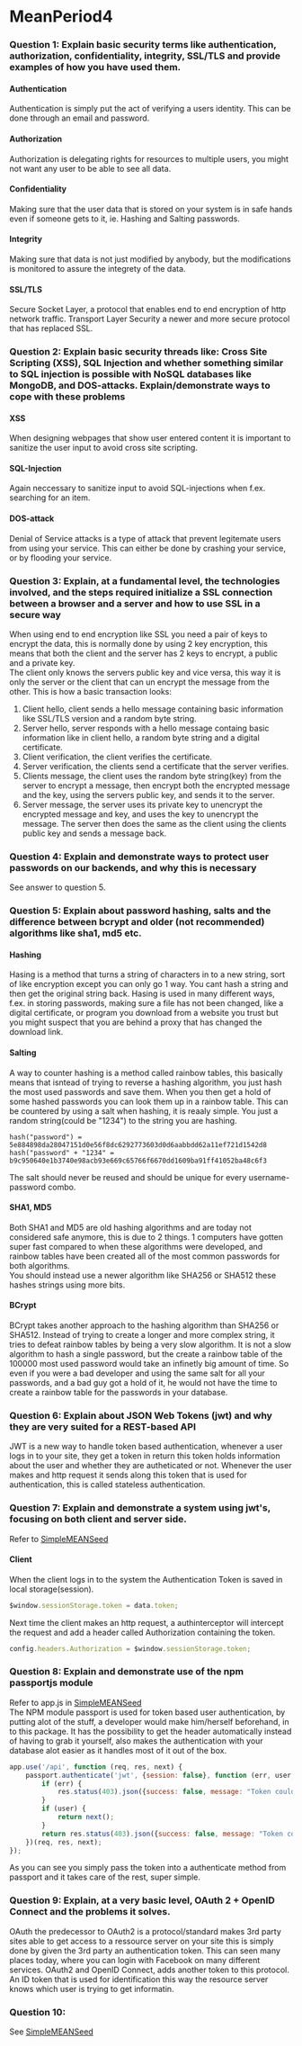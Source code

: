 # MeanPeriod4
### Question 1: Explain basic security terms like authentication, authorization, confidentiality, integrity, SSL/TLS and provide examples of how you have used them.
#### Authentication  
Authentication is simply put the act of verifying a users identity. This can be done through an email and password.  
#### Authorization  
Authorization is delegating rights for resources to multiple users, you might not want any user to be able to see all data.
#### Confidentiality
Making sure that the user data that is stored on your system is in safe hands even if someone gets to it, ie. Hashing and Salting passwords.
#### Integrity
Making sure that data is not just modified by anybody, but the modifications is monitored to assure the integrety of the data.
#### SSL/TLS
Secure Socket Layer, a protocol that enables end to end encryption of http network traffic. Transport Layer Security a newer and more secure protocol that has replaced SSL.

### Question 2: Explain basic security threads like: Cross Site Scripting (XSS), SQL Injection and whether something similar to SQL injection is possible with NoSQL databases like MongoDB, and DOS-attacks. Explain/demonstrate ways to cope with these problems

#### XSS
When designing webpages that show user entered content it is important to sanitize the user input to avoid cross site scripting.
#### SQL-Injection
Again neccessary to sanitize input to avoid SQL-injections when f.ex. searching for an item.
#### DOS-attack
Denial of Service attacks is a type of attack that prevent legitemate users from using your service. This can either be done by crashing your service, or by flooding your service. 

### Question 3: Explain, at a fundamental level, the technologies involved, and the steps required initialize a SSL connection between a browser and a server and how to use SSL in a secure way

When using end to end encryption like SSL you need a pair of keys to encrypt the data, this is normally done by using 2 key encryption, this means that both the client and the server has 2 keys to encrypt, a public and a private key.  
The client only knows the servers public key and vice versa, this way it is only the server or the client that can un encrypt the message from the other. This is how a basic transaction looks:  
1. Client hello, client sends a hello message containing basic information like SSL/TLS version and a random byte string.  
2. Server hello, server responds with a hello message containg basic information like in client hello, a random byte string and a digital certificate.  
3. Client verification, the client verifies the certificate.  
4. Server verification, the clients send a certificate that the server verifies.  
5. Clients message, the client uses the random byte string(key) from the server to encrypt a message, then encrypt both the encrypted message and the key, using the servers public key, and sends it to the server.  
6. Server message, the server uses its private key to unencrypt the encrypted message and key, and uses the key to unencrypt the message. The server then does the same as the client using the clients public key and sends a message back.  


### Question 4: Explain and demonstrate ways to protect user passwords on our backends, and why this is necessary
See answer to question 5.

### Question 5: Explain about password hashing, salts and the difference between bcrypt and older (not recommended) algorithms like sha1, md5 etc.
#### Hashing 
Hasing is a method that turns a string of characters in to a new string, sort of like encryption except you can only go 1 way. You cant hash a string and then get the original string back. Hasing is used in many different ways, f.ex. in storing passwords, making sure a file has not been changed, like a digital certificate, or program you download from a website you trust but you might suspect that you are behind a proxy that has changed the download link.
#### Salting
A way to counter hashing is a method called rainbow tables, this basically means that isntead of trying to reverse a hashing algorithm, you just hash the most used passwords and save them. When you then get a hold of some hashed passwords you can look them up in a rainbow table. This can be countered by using a salt when hashing, it is reaaly simple. You just a random string(could be "1234") to the string you are hashing.
```
hash("password") = 	5e884898da28047151d0e56f8dc6292773603d0d6aabbdd62a11ef721d1542d8
hash("password" + "1234" = 	b9c950640e1b3740e98acb93e669c65766f6670dd1609ba91ff41052ba48c6f3
```
The salt should never be reused and should be unique for every username-password combo.

#### SHA1, MD5
Both SHA1 and MD5 are old hashing algorithms and are today not considered safe anymore, this is due to 2 things. 1 computers have gotten super fast compared to when these algorithms were developed, and rainbow tables have been created all of the most common passwords for both algorithms.  
You should instead use a newer algorithm like SHA256 or SHA512 these hashes strings using more bits.

#### BCrypt
BCrypt takes another approach to the hashing algorithm than SHA256 or SHA512. Instead of trying to create a longer and more complex string, it tries to defeat rainbow tables by being a very slow algorithm. It is not a slow algorithm to hash a single password, but the create a rainbow table of the 100000 most used password would take an infinetly big amount of time. So even if you were a bad developer and using the same salt for all your passwords, and a bad guy got a hold of it, he would not have the time to create a rainbow table for the passwords in your database. 

### Question 6: Explain about JSON Web Tokens (jwt) and why they are very suited for a REST-based API

JWT is a new way to handle token based authentication, whenever a user logs in to your site, they get a token in return this token holds information about the user and whether they are autheticated or not. Whenever the user makes and http request it sends along this token that is used for authentication, this is called stateless authentication.

### Question 7: Explain and demonstrate a system using jwt's, focusing on both client and server side.

Refer to [SimpleMEANSeed]
#### Client
When the client logs in to the system the Authentication Token is saved in local storage(session).
```javascript
$window.sessionStorage.token = data.token;
```
Next time the client makes an http request, a authinterceptor will intercept the request and add a header called Authorization containing the token.
```javascript
config.headers.Authorization = $window.sessionStorage.token;
```

### Question 8: Explain and demonstrate use of the npm passportjs module
Refer to app.js in [SimpleMEANSeed]  
The NPM module passport is used for token based user authentication, by putting alot of the stuff, a developer would make him/herself beforehand, in to this package. It has the possibility to get the header automatically instead of having to grab it yourself, also makes the authentication with your database alot easier as it handles most of it out of the box. 

```javascript
app.use('/api', function (req, res, next) {
    passport.authenticate('jwt', {session: false}, function (err, user, info) {
        if (err) {
            res.status(403).json({success: false, message: "Token could not be authenticated", fullError: err})
        }
        if (user) {
            return next();
        }
        return res.status(403).json({success: false, message: "Token could not be authenticated", fullError: info});
    })(req, res, next);
});
```
As you can see you simply pass the token into a authenticate method from passport and it takes care of the rest, super simple. 

### Question 9: Explain, at a very basic level, OAuth 2 + OpenID Connect and the problems it solves.
OAuth the predecessor to OAuth2 is a protocol/standard makes 3rd party sites able to get access to a ressource server on your site this is simply done by given the 3rd party an authentication token. This can seen many places today, where you can login with Facebook on many different services.
OAuth2 and OpenID Connect, adds another token to this protocol. An ID token that is used for identification this way the resource server knows which user is trying to get informatin. 

### Question 10: 
See [SimpleMEANSeed]

[SimpleMEANSeed]: <https://github.com/JonasRafn/SimpleMEANSeed>